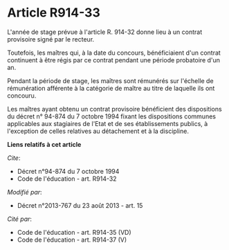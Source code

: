# Article R914-33

L'année de stage prévue à l'article R. 914-32 donne lieu à un contrat provisoire signé par le recteur. 

Toutefois, les maîtres qui, à la date du concours, bénéficiaient d'un contrat continuent à être régis par ce contrat pendant
une période probatoire d'un an. 

Pendant la période de stage, les maîtres sont rémunérés sur l'échelle de rémunération afférente à la catégorie de maître au
titre de laquelle ils ont concouru.  

Les maîtres ayant obtenu un contrat provisoire bénéficient des dispositions du décret n° 94-874 du 7 octobre 1994 fixant les
dispositions communes applicables aux stagiaires de l'Etat et de ses établissements publics, à l'exception de celles
relatives au détachement et à la discipline.

**Liens relatifs à cet article**

_Cite_:

  - Décret n°94-874 du 7 octobre 1994
  - Code de l'éducation - art. R914-32

_Modifié par_:

  - Décret n°2013-767 du 23 août 2013 - art. 15

_Cité par_:

  - Code de l'éducation - art. R914-35 (VD)
  - Code de l'éducation - art. R914-37 (V)
